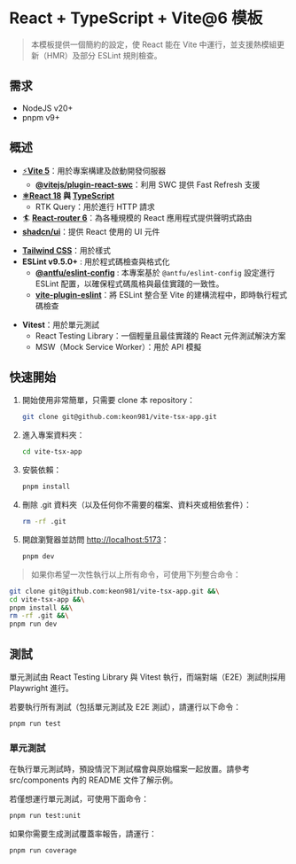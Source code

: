 # React + TypeScript + Vite@6 模板

> 本模板提供一個簡約的設定，使 React 能在 Vite 中運行，並支援熱模組更新（HMR）及部分 ESLint 規則檢查。

## 需求

* NodeJS v20+
* pnpm v9+

## 概述
- [⚡️](https://vitejs.dev/)**[Vite 5](https://github.com/vitejs/vite)**：用於專案構建及啟動開發伺服器
  * **[@vitejs/plugin-react-swc](https://github.com/vitejs/vite-plugin-react-swc)**：利用 SWC 提供 Fast Refresh 支援
- **[⚛️](https://reactjs.org/)[React 18](https://react.dev/) 與 [TypeScript](https://www.typescriptlang.org/)**
  * RTK Query：用於進行 HTTP 請求
- 🏄 **[React-router 6](https://reactrouter.com/docs/en/v6/getting-started/overview)**：為各種規模的 React 應用程式提供聲明式路由
- **[shadcn/ui](https://ui.shadcn.com)**：提供 React 使用的 UI 元件
* **[Tailwind CSS](https://tailwindcss.com/)**：用於樣式
* **ESLint v9.5.0+** : 用於程式碼檢查與格式化
  * **[@antfu/eslint-config](https://github.com/antfu/eslint-config/tree/main)** : 本專案基於 `@antfu/eslint-config` 設定進行 ESLint 配置，以確保程式碼風格與最佳實踐的一致性。
  * **[vite-plugin-eslint](https://www.npmjs.com/package/vite-plugin-eslint)**：將 ESLint 整合至 Vite 的建構流程中，即時執行程式碼檢查
- **Vitest**：用於單元測試
  * React Testing Library：一個輕量且最佳實踐的 React 元件測試解決方案
  * MSW（Mock Service Worker）：用於 API 模擬

## 快速開始

1. 開始使用非常簡單，只需要 clone 本 repository：
    ```bash
    git clone git@github.com:keon981/vite-tsx-app.git
    ```
2. 進入專案資料夾：
    ```bash
    cd vite-tsx-app
    ```
3. 安裝依賴：
    ```bash
    pnpm install
    ```
4. 刪除 .git 資料夾（以及任何你不需要的檔案、資料夾或相依套件）：
    ```bash
    rm -rf .git
    ```
5. 開啟瀏覽器並訪問 [http://localhost:5173](http://localhost:5173)：
    ```bash
    pnpm dev
    ```

> 如果你希望一次性執行以上所有命令，可使用下列整合命令：
```bash
git clone git@github.com:keon981/vite-tsx-app.git &&\
cd vite-tsx-app &&\
pnpm install &&\
rm -rf .git &&\
pnpm run dev
```

## 測試

單元測試由 React Testing Library 與 Vitest 執行，而端對端（E2E）測試則採用 Playwright 進行。

若要執行所有測試（包括單元測試及 E2E 測試），請運行以下命令：

```bash
pnpm run test
```

### 單元測試

在執行單元測試時，預設情況下測試檔會與原始檔案一起放置。請參考 src/components 內的 README 文件了解示例。

若僅想運行單元測試，可使用下面命令：

```bash
pnpm run test:unit
```

如果你需要生成測試覆蓋率報告，請運行：
```bash
pnpm run coverage
```
